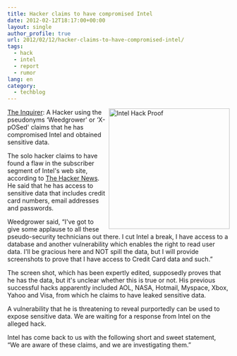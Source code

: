```yaml
---
title: Hacker claims to have compromised Intel
date: 2012-02-12T18:17:00+00:00
layout: single
author_profile: true
url: 2012/02/12/hacker-claims-to-have-compromised-intel/
tags:
  - hack
  - intel
  - report
  - rumor
lang: en
category: 
  - techblog
---
```

<a href="http://www.theinquirer.net/" target="_blank"><img title="Intel Hack Proof" border="0" alt="Intel Hack Proof" align="right" src="http://lh4.ggpht.com/-HRcVXBGqzXE/Tzf7QB18ILI/AAAAAAAAEsg/SDMspoExzuk/intel-hack-proof-270x270%25255B5%25255D.png?imgmax=800" width="274" height="274" />The Inquirer</a>: A Hacker using the pseudonyms &#8216;Weedgrower' or &#8216;X-pOSed' claims that he has compromised Intel and obtained sensitive data. 

The solo hacker claims to have found a flaw in the subscriber segment of Intel's web site, according to [The Hacker News](http://thehackernews.com/2012/02/hackers-claims-to-compromise-intels.html). He said that he has access to sensitive data that includes credit card numbers, email addresses and passwords. 

Weedgrower said, “I've got to give some applause to all these pseudo-security technicians out there. I cut Intel a break, I have access to a database and another vulnerability which enables the right to read user data. I'll be gracious here and NOT spill the data, but I will provide screenshots to prove that I have access to Credit Card data and such.” 

The screen shot, which has been expertly edited, supposedly proves that he has the data, but it's unclear whether this is true or not. His previous successful hacks apparently included AOL, NASA, Hotmail, Myspace, Xbox, Yahoo and Visa, from which he claims to have leaked sensitive data. 

A vulnerability that he is threatening to reveal purportedly can be used to expose sensitive data. We are waiting for a response from Intel on the alleged hack. 

Intel has come back to us with the following short and sweet statement, “We are aware of these claims, and we are investigating them.”
